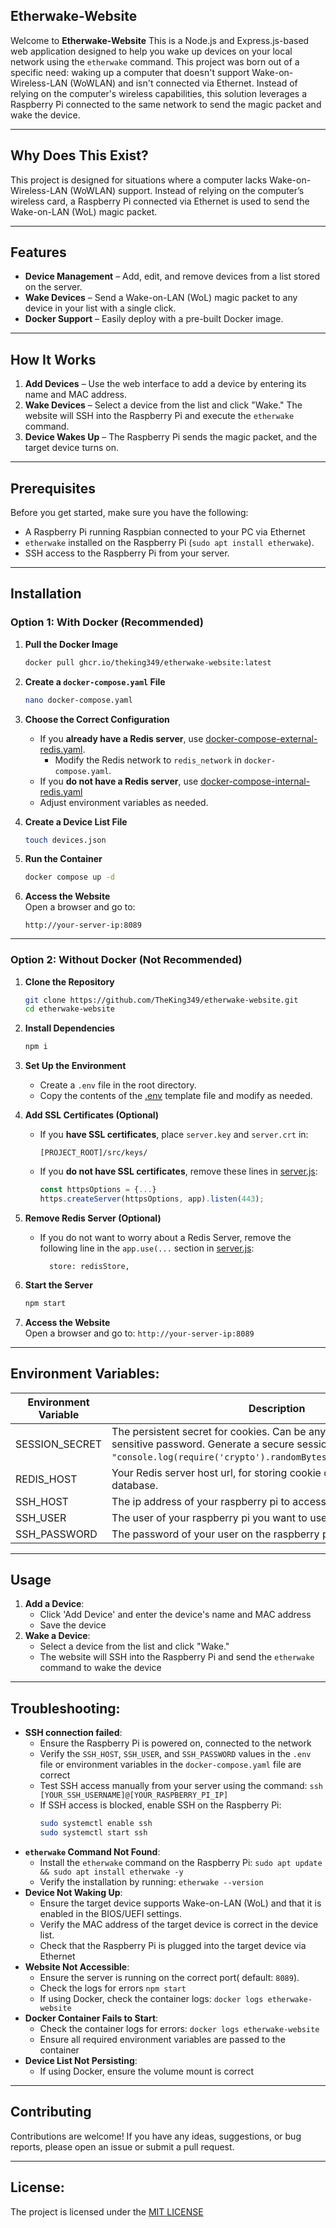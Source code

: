 ## Etherwake-Website
Welcome to **Etherwake-Website** This is a Node.js and Express.js-based web application designed to help you wake up devices on your local network using the ```etherwake``` command.
This project was born out of a specific need: waking up a computer that doesn't support Wake-on-Wireless-LAN (WoWLAN) and isn't connected via Ethernet.
Instead of relying on the computer's wireless capabilities, this solution leverages a Raspberry Pi connected to the same network to send the magic packet and wake the device.

---
## Why Does This Exist?
This project is designed for situations where a computer lacks Wake-on-Wireless-LAN (WoWLAN) support. Instead of relying on the computer’s wireless card, a Raspberry Pi connected via Ethernet is used to send the Wake-on-LAN (WoL) magic packet.

---
## Features
- **Device Management** – Add, edit, and remove devices from a list stored on the server.
- **Wake Devices** – Send a Wake-on-LAN (WoL) magic packet to any device in your list with a single click.
- **Docker Support** – Easily deploy with a pre-built Docker image.

---
## How It Works
1. **Add Devices** – Use the web interface to add a device by entering its name and MAC address.
2. **Wake Devices** – Select a device from the list and click "Wake." The website will SSH into the Raspberry Pi and execute the `etherwake` command.
3. **Device Wakes Up** – The Raspberry Pi sends the magic packet, and the target device turns on.

---
## Prerequisites
Before you get started, make sure you have the following:
- A Raspberry Pi running Raspbian connected to your PC via Ethernet
- ```etherwake``` installed on the Raspberry Pi (```sudo apt install etherwake```).
- SSH access to the Raspberry Pi from your server.

---
## Installation

### **Option 1: With Docker (Recommended)**
1. **Pull the Docker Image**
   ```sh
   docker pull ghcr.io/theking349/etherwake-website:latest
   ```
2. **Create a `docker-compose.yaml` File**
   ```sh
   nano docker-compose.yaml
   ```
3. **Choose the Correct Configuration**
    - If you **already have a Redis server**, use [docker-compose-external-redis.yaml](./docker-compose-external-redis.yaml).
        - Modify the Redis network to `redis_network` in `docker-compose.yaml`.
    - If you **do not have a Redis server**, use [docker-compose-internal-redis.yaml](./docker-compose-internal-redis.yaml)
    - Adjust environment variables as needed.

4. **Create a Device List File**
   ```sh
   touch devices.json
   ```
5. **Run the Container**
   ```sh
   docker compose up -d
   ```
6. **Access the Website**  
   Open a browser and go to:
   ```
   http://your-server-ip:8089
   ```

---

### **Option 2: Without Docker (Not Recommended)**

1. **Clone the Repository**
   ```sh
   git clone https://github.com/TheKing349/etherwake-website.git
   cd etherwake-website
   ```
2. **Install Dependencies**
   ```sh
   npm i
   ```
3. **Set Up the Environment**
    - Create a `.env` file in the root directory.
    - Copy the contents of the [.env](./.env) template file and modify as needed.

4. **Add SSL Certificates (Optional)**
    - If you **have SSL certificates**, place `server.key` and `server.crt` in:
      ```
      [PROJECT_ROOT]/src/keys/
      ```
    - If you **do not have SSL certificates**, remove these lines in [server.js](./server.js):
      ```js
      const httpsOptions = {...}
      https.createServer(httpsOptions, app).listen(443);
      ```
5. **Remove Redis Server (Optional)**
    - If you do not want to worry about a Redis Server, remove the following line in the `app.use(...` section in [server.js](./server.js):
      ```
        store: redisStore,
      ```

6. **Start the Server**
   ```sh
   npm start
   ```
7. **Access the Website**  
   Open a browser and go to:  `http://your-server-ip:8089`

---
## Environment Variables:
| Environment Variable | Description                                                                                                                                                                                                     | Example Value                                                                                                                    |
|----------------------|-----------------------------------------------------------------------------------------------------------------------------------------------------------------------------------------------------------------|----------------------------------------------------------------------------------------------------------------------------------|
| SESSION_SECRET       | The persistent secret for cookies. Can be any string, but treat it as a sensitive password. Generate a secure session secret using: `node -e "console.log(require('crypto').randomBytes(64).toString('hex'))"`. | d6c5b740aaa13b6baee86699eb20e247e86151ab37afceadaa8898a9891645972be1fbe5c181afab096618d86d997a6849aa127c5728873c9347812f033e1399 |
| REDIS_HOST           | Your Redis server host url, for storing cookie data in a secure database.                                                                                                                                       | redis://default:password@ip-address:6379                                                                                         |
| SSH_HOST             | The ip address of your raspberry pi to access ssh                                                                                                                                                               | 192.168.1.123                                                                                                                    |
| SSH_USER             | The user of your raspberry pi you want to use                                                                                                                                                                   | username                                                                                                                         |
| SSH_PASSWORD         | The password of your user on the raspberry pi                                                                                                                                                                   | superS3cretPassw0rd                                                                                                              |

---
## Usage
1. **Add a Device**:
    - Click 'Add Device' and enter the device's name and MAC address
    - Save the device
2. **Wake a Device**:
    - Select a device from the list and click "Wake."
    - The website will SSH into the Raspberry Pi and send the ```etherwake``` command to wake the device

---
## Troubleshooting:
- **SSH connection failed**:
    - Ensure the Raspberry Pi is powered on, connected to the network
    - Verify the ```SSH_HOST```, ```SSH_USER```,  and ```SSH_PASSWORD``` values in the ```.env``` file or environment variables in the `docker-compose.yaml` file are correct
    - Test SSH access manually from your server using the command: `ssh [YOUR_SSH_USERNAME]@[YOUR_RASPBERRY_PI_IP]`
    - If SSH access is blocked, enable SSH on the Raspberry Pi:
      ```sh
      sudo systemctl enable ssh
      sudo systemctl start ssh
      ```
- **`etherwake` Command Not Found**:
    - Install the `etherwake` command on the Raspberry Pi: `sudo apt update && sudo apt install etherwake -y`
    - Verify the installation by running: `etherwake --version`
- **Device Not Waking Up**:
    - Ensure the target device supports Wake-on-LAN (WoL) and that it is enabled in the BIOS/UEFI settings.
    - Verify the MAC address of the target device is correct in the device list.
    - Check that the Raspberry Pi is plugged into the target device via Ethernet
- **Website Not Accessible**:
    - Ensure the server is running on the correct port( default: `8089`).
    - Check the logs for errors `npm start`
    - If using Docker, check the container logs: `docker logs etherwake-website`
- **Docker Container Fails to Start**:
    - Check the container logs for errors: `docker logs etherwake-website`
    - Ensure all required environment variables are passed to the container
- **Device List Not Persisting**:
    - If using Docker, ensure the volume mount is correct

---
## Contributing
Contributions are welcome! If you have any ideas, suggestions, or bug reports, please open an issue or submit a pull request.

---
## License:
The project is licensed under the [MIT LICENSE](./LICENSE)